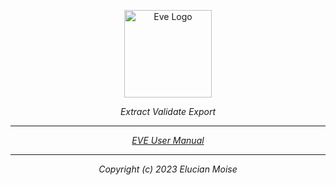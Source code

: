 <p align="center">
<a href="https://sagecode.net/eve" target="_blank" align="center">
<img src="https://sagecode.net/eve/img/eve-logo.svg" alt="Eve Logo" width="140"></img>
</a>
</p>

<p align="center"><i>Extract Validate Export<i/></p>

------------------------------------------------------------------------------------------
<p align="center"> <a href=https://sagecode.net/eve/index.html>EVE User Manual</a>
</p>

------------------------------------------------------------------------------------------
<p align="center">
Copyright (c) 2023 Elucian Moise
</p>

